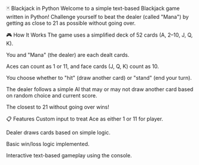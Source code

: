 🃏 Blackjack in Python
Welcome to a simple text-based Blackjack game written in Python!
Challenge yourself to beat the dealer (called "Mana") by getting as close to 21 as possible without going over.

🎮 How It Works
The game uses a simplified deck of 52 cards (A, 2–10, J, Q, K).

You and "Mana" (the dealer) are each dealt cards.

Aces can count as 1 or 11, and face cards (J, Q, K) count as 10.

You choose whether to "hit" (draw another card) or "stand" (end your turn).

The dealer follows a simple AI that may or may not draw another card based on random choice and current score.

The closest to 21 without going over wins!

📋 Features
Custom input to treat Ace as either 1 or 11 for player.

Dealer draws cards based on simple logic.

Basic win/loss logic implemented.

Interactive text-based gameplay using the console.

